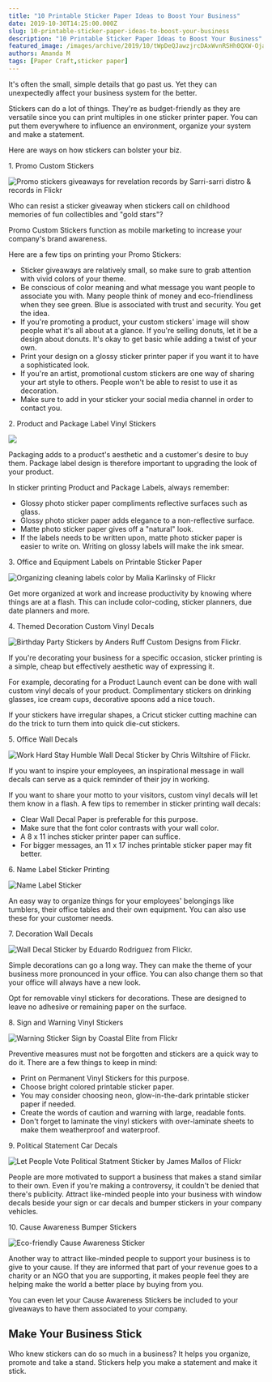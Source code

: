```yaml
---
title: "10 Printable Sticker Paper Ideas to Boost Your Business"
date: 2019-10-30T14:25:00.000Z
slug: 10-printable-sticker-paper-ideas-to-boost-your-business
description: "10 Printable Sticker Paper Ideas to Boost Your Business"
featured_image: /images/archive/2019/10/tWpDeQJawzjrcDAxWvnRSHh0QXW-OjaYG2gy8g34rHPQewI3cSvG44LwJcqQw65NGnvv0a-l2-g5-SZeqU7jZgTzR9NGiGi5WiNXtu5k3Tre3FArX-DU4gd42uoF3AMU7CdNUvyG.jpg
authors: Amanda M
tags: [Paper Craft,sticker paper]
---
```


It's often the small, simple details that go past us. Yet they can unexpectedly affect your business system for the better.  
  
Stickers can do a lot of things. They're as budget-friendly as they are versatile since you can print multiples in one sticker printer paper. You can put them everywhere to influence an environment, organize your system and make a statement. 

  
Here are ways on how stickers can bolster your biz.

  
1\. Promo Custom Stickers

![Promo stickers giveaways for revelation records by Sarri-sarri distro & records in Flickr](/blog/images/star-sticker.png "Promo stickers giveaways for revelation records by Sarri-sarri distro & records in Flickr")

  
Who can resist a sticker giveaway when stickers call on childhood memories of fun collectibles and "gold stars"?  
  
Promo Custom Stickers function as mobile marketing to increase your company's brand awareness.   
  
Here are a few tips on printing your Promo Stickers: 
* Sticker giveaways are relatively small, so make sure to grab attention with vivid colors of your theme.
* Be conscious of color meaning and what message you want people to associate you with. Many people think of money and eco-friendliness when they see green. Blue is associated with trust and security. You get the idea.
* If you're promoting a product, your custom stickers' image will show people what it's all about at a glance. If you're selling donuts, let it be a design about donuts. It's okay to get basic while adding a twist of your own.
* Print your design on a glossy sticker printer paper if you want it to have a sophisticated look.
* If you're an artist, promotional custom stickers are one way of sharing your art style to others. People won't be able to resist to use it as decoration.
* Make sure to add in your sticker your social media channel in order to contact you.

2\. Product and Package Label Vinyl Stickers

![](/blog/images/NbCL4T8mJbvuI4TcRZeDgw5njO3NiYgk7ufhzZnV1oxPZQZAqJT9Fji41K7cOOGWijqR9jJTejOzmikMyNrP4wKJm2lRC-SnD3QNj4sZrT1Lm2NOteATRIuFZbnYldvjOdiU12aM.png)

  
Packaging adds to a product's aesthetic and a customer's desire to buy them. Package label design is therefore important to upgrading the look of your product. 

  
In sticker printing Product and Package Labels, always remember: 
* Glossy photo sticker paper compliments reflective surfaces such as glass.
* Glossy photo sticker paper adds elegance to a non-reflective surface.
* Matte photo sticker paper gives off a "natural" look.
* If the labels needs to be written upon, matte photo sticker paper is easier to write on. Writing on glossy labels will make the ink smear.

  
3\. Office and Equipment Labels on Printable Sticker Paper

![Organizing cleaning labels color by Malia Karlinsky of Flickr](/blog/images/cleaners-bottle-labeling.png "Organizing cleaning labels color by Malia Karlinsky of Flickr")

  
Get more organized at work and increase productivity by knowing where things are at a flash. This can include color-coding, sticker planners, due date planners and more.  
  
  
4\. Themed Decoration Custom Vinyl Decals

![Birthday Party Stickers by Anders Ruff Custom Designs from Flickr.](/blog/images/pink-stripes-party-decor.png "Birthday Party Stickers by Anders Ruff Custom Designs from Flickr.")

If you're decorating your business for a specific occasion, sticker printing is a simple, cheap but effectively aesthetic way of expressing it.  
  
For example, decorating for a Product Launch event can be done with wall custom vinyl decals of your product. Complimentary stickers on drinking glasses, ice cream cups, decorative spoons add a nice touch.   
  
If your stickers have irregular shapes, a Cricut sticker cutting machine can do the trick to turn them into quick die-cut stickers.  
  
  
5\. Office Wall Decals

![Work Hard Stay Humble Wall Decal Sticker by Chris Wiltshire of Flickr.](/blog/images/work-hard-stay-humble-sign.png "Work Hard Stay Humble Wall Decal Sticker by Chris Wiltshire of Flickr.")

  
If you want to inspire your employees, an inspirational message in wall decals can serve as a quick reminder of their joy in working.   
  
If you want to share your motto to your visitors, custom vinyl decals will let them know in a flash. A few tips to remember in sticker printing wall decals:

* Clear Wall Decal Paper is preferable for this purpose.
* Make sure that the font color contrasts with your wall color.
* A 8 x 11 inches sticker printer paper can suffice.
* For bigger messages, an 11 x 17 inches printable sticker paper may fit better.

6\. Name Label Sticker Printing

![Name Label Sticker](/blog/images/intro-sticker-tag.png "Name Label Sticker")

An easy way to organize things for your employees' belongings like tumblers, their office tables and their own equipment. You can also use these for your customer needs.

  
7\. Decoration Wall Decals

![Wall Decal Sticker by Eduardo Rodriguez from Flickr.](/blog/images/red-living-room.png "Wall Decal Sticker by Eduardo Rodriguez from Flickr.")

Simple decorations can go a long way. They can make the theme of your business more pronounced in your office. You can also change them so that your office will always have a new look.  
  
Opt for removable vinyl stickers for decorations. These are designed to leave no adhesive or remaining paper on the surface.   
  
  
8\. Sign and Warning Vinyl Stickers

![Warning Sticker Sign by Coastal Elite from Flickr](/blog/images/suffocation-warning-sign.png "Warning Sticker Sign by Coastal Elite from Flickr")

Preventive measures must not be forgotten and stickers are a quick way to do it. There are a few things to keep in mind:

* Print on Permanent Vinyl Stickers for this purpose.
* Choose bright colored printable sticker paper.
* You may consider choosing neon, glow-in-the-dark printable sticker paper if needed.
* Create the words of caution and warning with large, readable fonts.
* Don't forget to laminate the vinyl stickers with over-laminate sheets to make them weatherproof and waterproof.

9\. Political Statement Car Decals

![Let People Vote Political Statment Sticker by James Mallos of Flickr](/blog/images/let-the-people-vote.png "Let People Vote Political Statment Sticker by James Mallos of Flickr")

People are more motivated to support a business that makes a stand similar to their own. Even if you're making a controversy, it couldn't be denied that there's publicity. Attract like-minded people into your business with window decals beside your sign or car decals and bumper stickers in your company vehicles.   
  
  
10\. Cause Awareness Bumper Stickers

![Eco-friendly Cause Awareness Sticker](/blog/images/earth-friendly-sign.png "Eco-friendly Cause Awareness Sticker")

Another way to attract like-minded people to support your business is to give to your cause. If they are informed that part of your revenue goes to a charity or an NGO that you are supporting, it makes people feel they are helping make the world a better place by buying from you. 

  
You can even let your Cause Awareness Stickers be included to your giveaways to have them associated to your company.

## Make Your Business Stick

Who knew stickers can do so much in a business? It helps you organize, promote and take a stand. Stickers help you make a statement and make it stick.
  
  